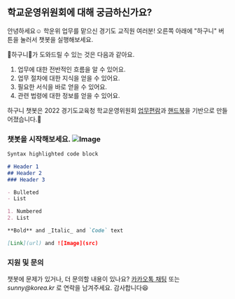 ## 학교운영위원회에 대해 궁금하신가요?

안녕하세요☺️ 학운위 업무를 맡으신 경기도 교직원 여러분!
오른쪽 아래에 "하구니" 버튼을 눌러서 챗봇을 실행해보세요.

💌하구니💌가 도와드릴 수 있는 것은 다음과 같아요.
1. 업무에 대한 전반적인 흐름을 알 수 있어요.
2. 업무 절차에 대한 지식을 얻을 수 있어요.
3. 필요한 서식을 바로 얻을 수 있어요.
4. 관련 법령에 대한 정보를 얻을 수 있어요.

하구니 챗봇은 2022 경기도교육청 학교운영위원회 [업무편람](https://github.com/Cynthia0407/Hagoony/issues/17#issue-1252626516)과 [핸드북](https://github.com/Cynthia0407/Hagoony/issues/16#issue-1252626208)을 기반으로 만들어졌습니다.📃

### 챗봇을 시작해보세요. ![Image](https://github.com/Cynthia0407/Hagoony/issues/3#issue-1225175266)


```markdown
Syntax highlighted code block

# Header 1
## Header 2
### Header 3

- Bulleted
- List

1. Numbered
2. List

**Bold** and _Italic_ and `Code` text

[Link](url) and ![Image](src)
```


### 지원 및 문의

챗봇에 문제가 있거나, 더 문의할 내용이 있나요? [카카오톡 채팅](http://pf.kakao.com/_jKmxib/chat) 또는 _sunny@korea.kr_ 로 연락을 남겨주세요. 감사합니다😆
